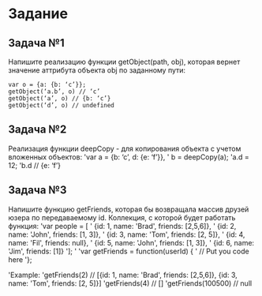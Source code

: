 Задание 
================

Задача №1
-------------------
Напишите реализацию функции getObject(path, obj), которая вернет значение аттрибута объекта obj по заданному пути:
 
    var o = {a: {b: ‘c’}};
    getObject(‘a.b’, o) // ‘c’
    getObject(‘a’, o) // {b: ‘c’}
    getObject(‘d’, o) // undefined
 
Задача №2
------------------
Реализация функции deepCopy - для копирования объекта с учетом вложенных объектов:
'var a = {b: ‘c’, d: {e: ‘f’}},
'    b = deepCopy(a);
'a.d = 12;
'b.d // {e: ‘f’}
 
Задача №3
----------------
Напишите функцию getFriends, которая бы возвращала массив друзей юзера по передаваемому id.
Коллекция, с которой будет работать функция:
'var people = [
'	{id: 1, name: 'Brad', friends: [2,5,6]},
'	{id: 2, name: 'John', friends: [1, 3]},
'	{id: 3, name: 'Tom', friends: [2, 5]},
'	{id: 4, name: 'Fil', friends: null},
'	{id: 5, name: 'John', friends: [1, 3]},
'	{id: 6, name: 'Jim', friends: [1]}
'];
' 
'var getFriends = function(userId) {
'	// Put you code here
'};
 
'Example:
'getFriends(2) // [{id: 1, name: 'Brad', friends: [2,5,6]}, {id: 3, name: 'Tom', friends: [2, 5]}]
'getFriends(4) // []
'getFriends(100500) // null
